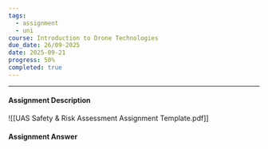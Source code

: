 ```yaml
---
tags:
  - assignment
  - uni
course: Introduction to Drone Technologies
due_date: 26/09-2025
date: 2025-09-21
progress: 50%
completed: true
---
```

--- 
#### Assignment Description

![[UAS Safety & Risk Assessment Assignment Template.pdf]]

#### Assignment Answer